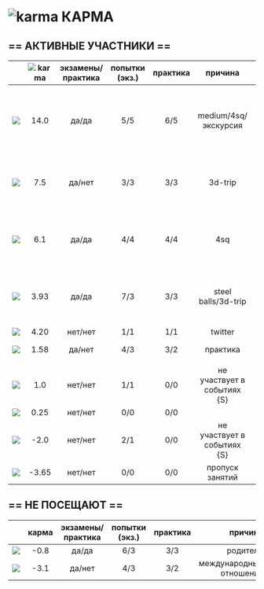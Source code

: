  ![karma](https://github.com/soda-io/Hacks-and-Tips/blob/master/img/Karma/Karma_V3.png?raw=10) КАРМА
===


  
## == АКТИВНЫЕ УЧАСТНИКИ ==
  
|                                                                                                    |     ![karma](https://github.com/soda-io/Hacks-and-Tips/blob/master/img/Karma/Karma_V3.png?raw=10)    | экзамены/практика |  попытки (экз.) | практика |     причина   |   бейджи    |
|----------------------------------------------------------------------------------------------------|:-------------:|:-----------------:|:---------------:|:--------:|:--------:|--------------:|
| [![](https://avatars1.githubusercontent.com/u/4226210?s=40)](https://github.com/SherozKarimov)     |   14.0       |        да/да      |       5/5       |   6/5    |  medium/4sq/экскурсия   |![photo](https://github.com/soda-io/Hacks-and-Tips/blob/master/img/bages/exams.png?raw=10) ![photo](https://github.com/soda-io/Hacks-and-Tips/blob/master/img/bages/praktika.png?raw=10) ![photo](https://github.com/soda-io/Hacks-and-Tips/blob/master/img/bages/Foursquare.png?raw=10) :octocat: ![photo](https://github.com/soda-io/Hacks-and-Tips/blob/master/img/bages/Medium.png?raw=10) ![photo](https://github.com/soda-io/Hacks-and-Tips/blob/master/img/bages/Terminal.png?raw=10) ![photo](https://github.com/soda-io/Hacks-and-Tips/blob/master/img/bages/Twitter.png?raw=10)    |
| [![](https://avatars0.githubusercontent.com/u/3833771?s=40)](https://github.com/PavelShalaginov)   |   7.5    |        да/нет     |       3/3       |   3/3    |  3d-trip       |![photo](https://github.com/soda-io/Hacks-and-Tips/blob/master/img/bages/exams.png?raw=10) ![photo](https://github.com/soda-io/Hacks-and-Tips/blob/master/img/bages/praktika.png?raw=10)  ![photo](https://github.com/soda-io/Hacks-and-Tips/blob/master/img/bages/Github.png?raw=10)  ![photo](https://github.com/soda-io/Hacks-and-Tips/blob/master/img/bages/Terminal.png?raw=10) ![photo](https://github.com/soda-io/Hacks-and-Tips/blob/master/img/bages/Twitter.png?raw=10)     |
| [![](https://avatars2.githubusercontent.com/u/3838734?s=40)](https://github.com/MaximLoguncov)     |   6.1    |        да/да      |       4/4       |   4/4    | 4sq       |![photo](https://github.com/soda-io/Hacks-and-Tips/blob/master/img/bages/exams.png?raw=10) ![photo](https://github.com/soda-io/Hacks-and-Tips/blob/master/img/bages/praktika.png?raw=10)  ![photo](https://github.com/soda-io/Hacks-and-Tips/blob/master/img/bages/Foursquare.png?raw=10) ![photo](https://github.com/soda-io/Hacks-and-Tips/blob/master/img/bages/Github.png?raw=10)  ![photo](https://github.com/soda-io/Hacks-and-Tips/blob/master/img/bages/Terminal.png?raw=10) ![photo](https://github.com/soda-io/Hacks-and-Tips/blob/master/img/bages/Twitter.png?raw=10)      |
| [![](https://avatars2.githubusercontent.com/u/5991448?s=40)](https://github.com/DmitryShiukaev)    |   3.93        |        да/да      |       7/3       |   3/3    | steel balls/3d-trip |![photo](https://github.com/soda-io/Hacks-and-Tips/blob/master/img/bages/exams.png?raw=10) ![photo](https://github.com/soda-io/Hacks-and-Tips/blob/master/img/bages/praktika.png?raw=10)  ![photo](https://github.com/soda-io/Hacks-and-Tips/blob/master/img/bages/Github.png?raw=10)  ![photo](https://github.com/soda-io/Hacks-and-Tips/blob/master/img/bages/Terminal.png?raw=10) ![photo](https://github.com/soda-io/Hacks-and-Tips/blob/master/img/bages/Twitter.png?raw=10)      |
                   |                 |          |               |       |
| [![](https://avatars2.githubusercontent.com/u/6639503?s=40)](https://github.com/leonidprokopovich) |   4.20   |        нет/нет    |       1/1       |   1/1    |  twitter | ![photo](https://github.com/soda-io/Hacks-and-Tips/blob/master/img/bages/Twitter.png?raw=10)       |
| [![](https://avatars1.githubusercontent.com/u/6498865?s=40)](https://github.com/MishaRubnicov)     |   1.58   |        да/нет     |       4/3       |   3/2    |  практика     | ![photo](https://github.com/soda-io/Hacks-and-Tips/blob/master/img/bages/Twitter.png?raw=10) ![photo](https://github.com/soda-io/Hacks-and-Tips/blob/master/img/bages/Github.png?raw=10)      |
|                                                                                                    |               |                   |                 |          |               |       |
| [![](https://avatars0.githubusercontent.com/u/6568321?s=40)](https://github.com/TanyaPetrova)      |  1.0   |        нет/нет    |       1/1       |   0/0    |  не участвует в событиях {S} |       |
| [![](https://avatars0.githubusercontent.com/u/6037393?s=40)](https://github.com/VictorPetukhov)    |   0.25 |        нет/нет    |       0/0       |   0/0    |  |       |
| [![](https://avatars2.githubusercontent.com/u/6450286?s=40)](https://github.com/NikitaGolub)       |  -2.0   |        нет/нет    |       2/1       |   0/0    |  не участвует в событиях {S} |       |
| [![](https://avatars0.githubusercontent.com/u/6639543?s=40)](https://github.com/EgorDergaew)       |  -3.65 |        нет/нет    |       0/0       |   0/0    | пропуск занятий |       |
  
  
  
  
## == НЕ ПОСЕЩАЮТ ==
  
|                                                                                                    |     карма     | экзамены/практика |  попытки (экз.) | практика | причина    |
|----------------------------------------------------------------------------------------------------|:-------------:|:-----------------:|:---------------:|:--------:|--------------:|
| [![](https://avatars3.githubusercontent.com/u/4639509?s=40)](https://github.com/ArtemKvadzba)      |  -0.8        |        да/да      |       6/3       |   3/3    |   родители    |
| [![](https://avatars1.githubusercontent.com/u/6061182?s=40)](https://github.com/GeorgeOvchinnikov) |  -3.1        |        да/нет     |       4/3       |   3/2    |    международные отношения     |
